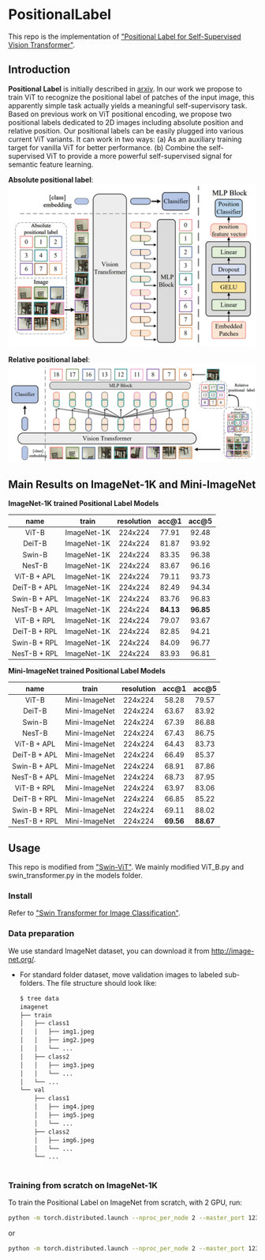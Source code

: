 # PositionalLabel
This repo is the implementation of ["Positional Label for Self-Supervised Vision Transformer"](https://arxiv.org/pdf/2206.04981.pdf).

## Introduction

**Positional Label** is initially described in [arxiv]( https://arxiv.org/pdf/2206.04981.pdf). In our work we propose to train ViT to recognize the positional label of patches of the input image, this apparently simple task actually yields a meaningful self-supervisory task. Based on previous work on ViT positional encoding, we propose two positional labels dedicated to 2D images including absolute position and relative position. Our positional labels can be easily plugged into various current ViT variants. It can work in two ways: (a) As an auxiliary training target for vanilla ViT for better performance. (b) Combine the self-supervised ViT to provide a more powerful self-supervised signal for semantic feature learning.

**Absolute positional label**:
![APL](figures/APL.jpg)

**Relative positional label**:
![RPL](figures/RPL.jpg)

## Main Results on ImageNet-1K and Mini-ImageNet

**ImageNet-1K trained Positional Label Models**

| name | train | resolution |acc@1 | acc@5 | 
| :---: | :---: | :---: | :---: | :---: | 
| ViT-B | ImageNet-1K | 224x224 | 77.91 | 92.48 | 
| DeiT-B | ImageNet-1K | 224x224 | 81.87 | 93.92 | 
| Swin-B | ImageNet-1K | 224x224 | 83.35 | 96.38 | 
| NesT-B | ImageNet-1K | 224x224 | 83.67 | 96.16 | 
| ViT-B + APL | ImageNet-1K | 224x224 | 79.11 | 93.73 | 
| DeiT-B + APL | ImageNet-1K | 224x224 | 82.49 | 94.34 | 
| Swin-B + APL | ImageNet-1K | 224x224 | 83.76 | 96.83 | 
| NesT-B + APL | ImageNet-1K | 224x224 | **84.13** | **96.85** | 
| ViT-B + RPL | ImageNet-1K | 224x224 | 79.07 | 93.67 | 
| DeiT-B + RPL | ImageNet-1K | 224x224 | 82.85 | 94.21 | 
| Swin-B + RPL | ImageNet-1K | 224x224 | 84.09 | 96.77 | 
| NesT-B + RPL | ImageNet-1K | 224x224 | 83.93 | 96.81 | 

**Mini-ImageNet trained Positional Label Models**

| name | train | resolution |acc@1 | acc@5 | 
| :---: | :---: | :---: | :---: | :---: | 
| ViT-B | Mini-ImageNet | 224x224 | 58.28 | 79.57 | 
| DeiT-B | Mini-ImageNet | 224x224 | 63.67 | 83.92 | 
| Swin-B | Mini-ImageNet | 224x224 | 67.39 | 86.88 | 
| NesT-B | Mini-ImageNet | 224x224 | 67.43 | 86.75 | 
| ViT-B + APL | Mini-ImageNet | 224x224 | 64.43 | 83.73 | 
| DeiT-B + APL | Mini-ImageNet | 224x224 | 66.49 | 85.37 | 
| Swin-B + APL | Mini-ImageNet | 224x224 | 68.91 | 87.86 | 
| NesT-B + APL | Mini-ImageNet | 224x224 | 68.73 | 87.95 | 
| ViT-B + RPL | Mini-ImageNet | 224x224 | 63.97 | 83.06 | 
| DeiT-B + RPL | Mini-ImageNet | 224x224 | 66.85 | 85.22 | 
| Swin-B + RPL | Mini-ImageNet | 224x224 | 69.11 | 88.02 | 
| NesT-B + RPL | Mini-ImageNet| 224x224 | **69.56** | **88.67** | 

## Usage

This repo is modified from ["Swin-ViT"](https://github.com/microsoft/Swin-Transformer). We mainly modified ViT_B.py and swin_transformer.py in the models folder.

### Install

Refer to ["Swin Transformer for Image Classification"](https://github.com/microsoft/Swin-Transformer/blob/main/get_started.md).

### Data preparation

We use standard ImageNet dataset, you can download it from http://image-net.org/. 

- For standard folder dataset, move validation images to labeled sub-folders. The file structure should look like:
  ```bash
  $ tree data
  imagenet
  ├── train
  │   ├── class1
  │   │   ├── img1.jpeg
  │   │   ├── img2.jpeg
  │   │   └── ...
  │   ├── class2
  │   │   ├── img3.jpeg
  │   │   └── ...
  │   └── ...
  └── val
      ├── class1
      │   ├── img4.jpeg
      │   ├── img5.jpeg
      │   └── ...
      ├── class2
      │   ├── img6.jpeg
      │   └── ...
      └── ...
 
  ```

### Training from scratch on ImageNet-1K

To train the Positional Label on ImageNet from scratch, with 2 GPU, run:
```bash
python -m torch.distributed.launch --nproc_per_node 2 --master_port 12345  main.py --cfg configs/swin/swin_tiny_patch4_window7_224.yaml --batch-size 320
```
or
```bash
python -m torch.distributed.launch --nproc_per_node 2 --master_port 12345  main.py --cfg configs/swin/swin_tiny_patch4_window7_224.yaml --batch-size 256
```
